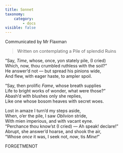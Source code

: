 ```yaml
---
title: Sonnet
taxonomy:
    category:
        - docs
visible: false
---
```


<div class="author">Communicated by Mr Flaxman</div>

> Written on contemplating a Pile of splendid Ruins

“Say, *Time*, whose, once, yon stately pile, (I cried)  
Which, now, thou crumbled ruthless with the soil?”  
He answer’d not — but spread his pinions wide,  
And flew, with eager haste, to ampler spoil.  

“Say, then prolific *Fame*, whose breath supplies  
Life to bright works of wonder, what were those?”  
Abash’d with blushes only she replies,  
Like one whose bosom heaves with secret woes.  

Lost in amaze I turn’d my steps aside,  
When, o’er the pile, I saw *Oblivion* stride,  
With mien imperious, and with vacant eyne.  
“Perchance thou know’st (I cried) — Ah speak! declare!”  
Abrupt, she answer’d hoarse, and shook the air,  
“Whose *once* it was, I seek not, *now*, tis *Mine!*”  

FORGETMENOT
